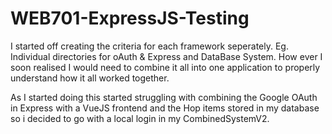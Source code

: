 # WEB701-ExpressJS-Testing
I started off creating the criteria for each framework seperately. Eg. Individual directories for oAuth & Express and DataBase System. How ever I soon realised I would need to combine it all into one application to properly understand how it all worked together. 

As I started doing this started struggling with combining the Google OAuth in Express with a VueJS frontend and the Hop items stored in my database so i decided to go with a local login in my CombinedSystemV2. 
